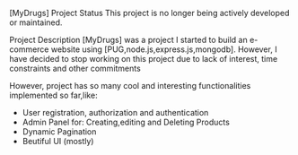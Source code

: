 [MyDrugs]
Project Status
This project is no longer being actively developed or maintained.

Project Description
[MyDrugs] was a project I started to build an e-commerce website using [PUG,node.js,express.js,mongodb]. However, I have decided to stop working on this project due to
lack of interest, time constraints and other commitments

However, project has so many cool and interesting functionalities implemented so far,like:
- User registration, authorization and authentication
- Admin Panel for: Creating,editing and Deleting Products
- Dynamic Pagination
- Beutiful UI (mostly)
